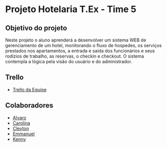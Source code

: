 # Projeto Hotelaria T.Ex - Time 5 

## Objetivo do projeto
Neste projeto o aluno aprenderá a desenvolver um sistema WEB de gerenciamento de um hotel, monitorando o fluxo de hospedes, os serviços prestados nos apartamentos, a entrada e saída dos funcionários e seus rodízios de trabalho, as reservas, o checkin e checkout. O sistema contempla a lógica pela visão do usuário e do administrador.

## Trello
- [Trello da Equipe](https://trello.com/b/HbGKk1c1/modelo-de-projeto-scrum)

## Colaboradores
- [Alvaro]()
- [Carolina](https://github.com/bastoscarolina)
- [Cleyton]()
- [Emmanuel]()
- [Kenny]()
